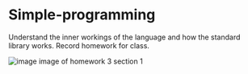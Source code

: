 # Simple-programming
Understand the inner workings of the language and how the standard library works.
Record homework for class.


![image](https://github.com/user-attachments/assets/ece15bff-9fdb-477b-a74f-cd20ef4afe0b)
image of homework 3 
section 1
